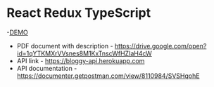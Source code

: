 # React Redux TypeScript

-[DEMO]()

- PDF document with description - https://drive.google.com/open?id=1qYTKMXrVVsnes8M1KxTnscWfHZIaH4cW
- API link - https://bloggy-api.herokuapp.com
- API documentation - https://documenter.getpostman.com/view/8110984/SVSHqohE